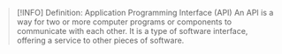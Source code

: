 
> [!INFO] Definition: Application Programming Interface (API)
> An API is a way for two or more computer programs or components to communicate with each other. It is a type of software interface, offering a service to other pieces of software. 
